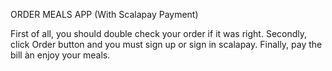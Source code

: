 ORDER MEALS APP (With Scalapay Payment)

First of all, you should double check your order if it was right.
Secondly, click Order button and you must sign up or sign in scalapay.
Finally, pay the bill àn enjoy your meals.
